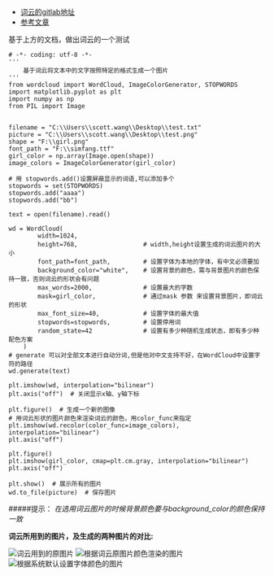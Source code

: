 - [词云的gitlab地址](https://github.com/amueller/word_cloud)
- [参考文章](http://blog.csdn.net/fontthrone/article/details/72775865)

基于上方的文档，做出词云的一个测试
```
# -*- coding: utf-8 -*-
'''
    基于词云将文本中的文字按照特定的格式生成一个图片
'''
from wordcloud import WordCloud, ImageColorGenerator, STOPWORDS
import matplotlib.pyplot as plt
import numpy as np
from PIL import Image


filename = "C:\\Users\\scott.wang\\Desktop\\test.txt"
picture = "C:\\Users\\scott.wang\\Desktop\\test.png"
shape = "F:\\girl.png"
font_path = "F:\\simfang.ttf"
girl_color = np.array(Image.open(shape))
image_colors = ImageColorGenerator(girl_color)

# 用 stopwords.add()设置屏蔽显示的词语,可以添加多个
stopwords = set(STOPWORDS)
stopwords.add("aaaa")
stopwords.add("bb")

text = open(filename).read()

wd = WordCloud(
        width=1024,
        height=768,                  # width,height设置生成的词云图片的大小
        font_path=font_path,         # 设置字体为本地的字体，有中文必须要加
        background_color="white",    # 设置背景的颜色，需与背景图片的颜色保持一致，否则词云的形状会有问题
        max_words=2000,              # 设置最大的字数
        mask=girl_color,             # 通过mask 参数 来设置背景图片，即词云的形状
        max_font_size=40,            # 设置字体的最大值
        stopwords=stopwords,         # 设置停用词
        random_state=42              # 设置有多少种随机生成状态，即有多少种配色方案
    )
# generate 可以对全部文本进行自动分词,但是他对中文支持不好，在WordCloud中设置字符的路径
wd.generate(text)

plt.imshow(wd, interpolation="bilinear")
plt.axis("off")  # 关闭显示x轴、y轴下标

plt.figure()  # 生成一个新的图像
# 用词云形状的图片颜色来渲染词云的颜色，用color_func来指定
plt.imshow(wd.recolor(color_func=image_colors), interpolation="bilinear")
plt.axis("off")

plt.figure()
plt.imshow(girl_color, cmap=plt.cm.gray, interpolation="bilinear")
plt.axis("off")

plt.show()  # 展示所有的图片
wd.to_file(picture)  # 保存图片
```
#####提示：
*在选用词云图片的时候背景颜色要与background_color的颜色保持一致*

**词云所用到的图片，及生成的两种图片的对比:**

![词云用到的原图片](http://upload-images.jianshu.io/upload_images/6868814-e073a23e3e0b212b.png?imageMogr2/auto-orient/strip%7CimageView2/2/w/1240)
![根据词云原图片颜色渲染的图片](http://upload-images.jianshu.io/upload_images/6868814-17ac658882a7ebd9.png?imageMogr2/auto-orient/strip%7CimageView2/2/w/1240)
![根据系统默认设置字体颜色的图片](http://upload-images.jianshu.io/upload_images/6868814-e9f97e5380e25a01.png?imageMogr2/auto-orient/strip%7CimageView2/2/w/1240)
